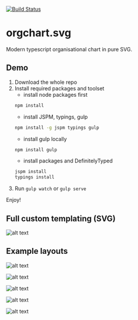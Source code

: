 [![Build Status](https://travis-ci.org/BrightShadow/orgchart.svg.svg?branch=travis)](https://travis-ci.org/BrightShadow/orgchart.svg) 

# orgchart.svg
Modern typescript organisational chart in pure SVG.

## Demo
1. Download the whole repo
2. Install required packages and toolset
	* install node packages first
	```bash
	npm install 
	```
	* install JSPM, typings, gulp
	```bash
	npm install -g jspm typings gulp
	```
	* install gulp locally
	```bash
	npm install gulp
	```	
	* install packages and DefinitelyTyped
	```bash
	jspm install
	typings install
	```	
3. Run `gulp watch` or `gulp serve`	

Enjoy!

## Full custom templating (SVG)
![alt text][example_template]

## Example layouts
![alt text][example1]

![alt text][example2]

![alt text][example3]

![alt text][example4]

![alt text][example5]



[example_template]: https://ddbsoa-bn1305.files.1drv.com/y3msAD-TLtOjFEx5eCdJMsc0GFANmOrPbclzcDOJmKfHVKHvTmouLgNckXjlYLffWYEspixaJhgs327jDuTX5QknHrkuWnEBzqCrPFQeudzDNUcHCZtndGttUcrljDnQ_t5ktW19bIiCbUDnkvoY1mTHfv_fc6WZ64FAk6Nl1JhmHA?width=3162&height=896&cropmode=none "Example templated layout using custom SVG code"

[example1]: https://zajiug-bn1305.files.1drv.com/y3mbrSSK3JtxHwyOpCwRJnssCgJwyPOI70sLtI4iB1GZpdhjm_yLArqjCkpiq1LFizL6FlmzjZAZJ7u6K__ihm1YVO_F3XarplXt6uoe1FNq_JaPmsMEY1kZetwWM90PcC1KlQqG99A7cJdJ9uuVFHJuaanLHACD36YUtfvJAAcZEc?width=1078&height=653&cropmode=none "Example nodes 1"
[example2]: https://zqjiug-bn1305.files.1drv.com/y3mJ5RQmH5Ms2i7AUi_Qz_DSnOEk08ylPzX9Bv1FOsuPLJMYfh44ES_4Por00RsDGKqPINf48OcEx88dxngG3OsI_hwhdt6htMvkj0ioCUH0EXFVbqbljRejtG66n1oFGy_Dfew_sCgeoruiu5-qp3yTnDHC1NN3qIUSPH7U0deSZY?width=1473&height=587&cropmode=none "Example nodes 2"
[example3]: https://bkjiug-bn1305.files.1drv.com/y3mGlf0eI0YcOK1wN8SviGgR5E6amPnOLm9ZnelYbjchm-i9s-JTX9xbUkzPkHKn3HWDpGhDODCKhazibdZS5Oss9dlVm2ZxdTnw6LMwDwoACeA3DaQuuMkgbfACzYTiuWk4dhEaDd70UsRjiTyO4F5f7NTULdOc-OigxWgwZmy4dI?width=589&height=580&cropmode=none "Example nodes 3"
[example4]: https://zkizga-bn1305.files.1drv.com/y3m8lmFguK5fUyf6zk27OTVVX6Ozv2X9VfkDzhnIfDeYG88Y3Dnv7twLY9J1l74QMQbZ4tDUY4z_85JK9327RNC70XULZXRfNezLRNQN2vPk6HrWw0kwedP9qtRzHbjAjo7Qk_sFIQLvFxAY9xp9utkzL7tyPDS6lQydupgAvJrCmQ?width=1052&height=587&cropmode=none "Example nodes 4"
[example5]: https://a6jiug-bn1305.files.1drv.com/y3mSwhgRzEp59e0lkhJoVUP0iR1BAudYqz9CztBeWhhUD7GFZPHn8rDOTmwzVS8Xezw8j9keAJzsJ0uPgld1MjJHhXehAps7AqE5Jh5AjdjWOiAnHLeeIVpoobL06N4YjDi5Cw0T7bt05WwJwKiI1vvaZuVUM9G3bgC6yIqpeoX_gk?width=722&height=579&cropmode=none "Example nodes 5"
